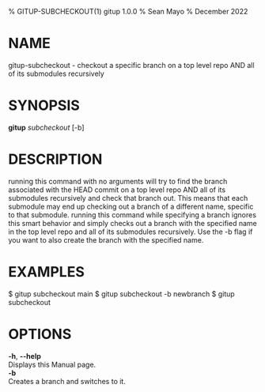 % GITUP-SUBCHECKOUT(1) gitup 1.0.0
% Sean Mayo
% December 2022

# NAME
gitup-subcheckout - checkout a specific branch on a top level repo AND all of its submodules recursively

# SYNOPSIS
**gitup** *subcheckout* \[-b\]

# DESCRIPTION
running this command with no arguments will try to find the branch associated with the HEAD commit on a top level repo AND all of its submodules recursively and check that branch out. This means that each submodule may end up checking out a branch of a different name, specific to that submodule. running this command while specifying a branch ignores this smart behavior and simply checks out a branch with the specified name in the top level repo and all of its submodules recursively. Use the -b flag if you want to also create the branch with the specified name.

# EXAMPLES
$ gitup subcheckout main
$ gitup subcheckout -b newbranch
$ gitup subcheckout

# OPTIONS
**-h**, **\-\-help**\
	Displays this Manual page.\
**-b**\
	Creates a branch and switches to it.